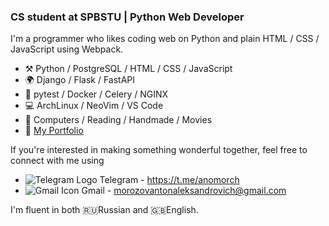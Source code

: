 ### CS student at SPBSTU | Python Web Developer

I'm a programmer who likes coding web on Python and plain HTML / CSS / JavaScript using Webpack. 

- :hammer_and_pick:  Python / PostgreSQL / HTML / CSS / JavaScript
- :earth_africa: Django / Flask / FastAPI
- :triangular_ruler: pytest / Docker / Celery / NGINX
- :computer: ArchLinux / NeoVim / VS Code
- :tennis: Computers / Reading / Handmade / Movies 
- :green_book: [My Portfolio](https://anomorch.vercel.app/)

If you're interested in making something wonderful together, feel free to connect with me using
- ![Telegram Logo](https://icons.iconarchive.com/icons/froyoshark/enkel/16/Telegram-icon.png) Telegram - https://t.me/anomorch
- ![Gmail Icon](https://icons.iconarchive.com/icons/marcus-roberto/google-play/16/Gmail-icon.png) Gmail - morozovantonaleksandrovich@gmail.com

I'm fluent in both :ru:Russian and :gb:English.
